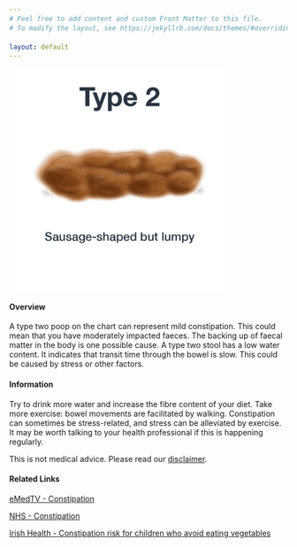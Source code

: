 ```yaml
---
# Feel free to add content and custom Front Matter to this file.
# To modify the layout, see https://jekyllrb.com/docs/themes/#overriding-theme-defaults

layout: default
---
```


<img src="/assets/web-stool-type2.png" alt="BSC Type Two" height="400" width="400"/>

#### Overview

A type two poop on the chart can represent mild constipation. This could mean that you have moderately impacted faeces. The backing up of faecal matter in the body is one possible cause. A type two stool has a low water content. It indicates that transit time through the bowel is slow. This could be caused by stress or other factors.

#### Information

Try to drink more water and increase the fibre content of your diet. Take more exercise: bowel movements are facilitated by walking. Constipation can sometimes be stress-related, and stress can be alleviated by exercise. It may be worth talking to your health professional if this is happening regularly.

This is not medical advice. Please read our [disclaimer](/disclaimer "Disclaimer").

#### Related Links

[eMedTV - Constipation](http://constipation.emedtv.com/constipation/constipation.html)  
  
[NHS - Constipation](http://www.nhs.uk/Conditions/Constipation/Pages/Introduction.aspx)  
  
[Irish Health - Constipation risk for children who avoid eating vegetables](http://www.irishhealth.com/article.html?id=18356)  

